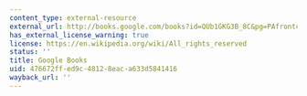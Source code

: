 ```yaml
---
content_type: external-resource
external_url: http://books.google.com/books?id=QUb1GKG3B_8C&pg=PAfrontcover
has_external_license_warning: true
license: https://en.wikipedia.org/wiki/All_rights_reserved
status: ''
title: Google Books
uid: 476672ff-ed9c-4812-8eac-a633d5841416
wayback_url: ''
---
```

